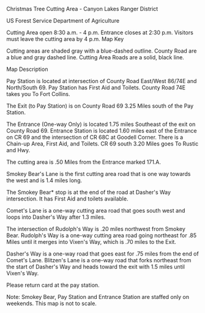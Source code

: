 Christmas Tree Cutting Area - Canyon Lakes Ranger District

US Forest Service Department of Agriculture

Cutting Area open 8:30 a.m. - 4 p.m. Entrance closes at 2:30 p.m.
Visitors must leave the cutting area by 4 p.m.
Map Key

Cutting areas are shaded gray with a blue-dashed outline.
County Road are a blue and gray dashed line.
Cutting Area Roads are a solid, black line.

Map Description

Pay Station is located at intersection of County Road East/West 86/74E and North/South 69. 
Pay Station has First Aid and Toilets. County Road 74E takes you To Fort Collins. 

The Exit (to Pay Station) is on County Road 69 3.25 Miles south of the Pay Station. 


The Entrance (One-way Only) is located 1.75 miles Southeast of the exit on County Road 69.
Entrance Station is located 1.60 miles east of the Entrance on CR 69 and the intersection of CR 68C at Goodell Corner. There is a Chain-up Area, First Aid, and Toilets. CR 69 south 3.20 Miles goes To Rustic and Hwy.


The cutting area is .50 Miles from the Entrance marked 171.A.

Smokey Bear's Lane is the first cutting area road that is one way towards the west and is 1.4 miles long.

The Smokey Bear* stop is at the end of the road at Dasher's Way intersection. It has First Aid and toilets available. 


Comet's Lane is a one-way cutting area road that goes south west and loops into Dasher's Way after 1.3 miles.

The intersection of Rudolph's Way is .20 miles northwest from Smokey Bear. Rudolph's Way is a one-way cutting area road going northeast for .85 Miles until it merges into Vixen's Way, which is .70 miles to the Exit.

Dasher's Way is a one-way road that goes east for .75 miles from the end of Comet's Lane.
Blitzen's Lane is a one-way road that forks northeast from the start of Dasher's Way and heads toward the exit with 1.5 miles until Vixen's Way.

Please return card at the pay station.


Note: Smokey Bear, Pay Station and Entrance Station are staffed only on weekends. This map is not to scale.


